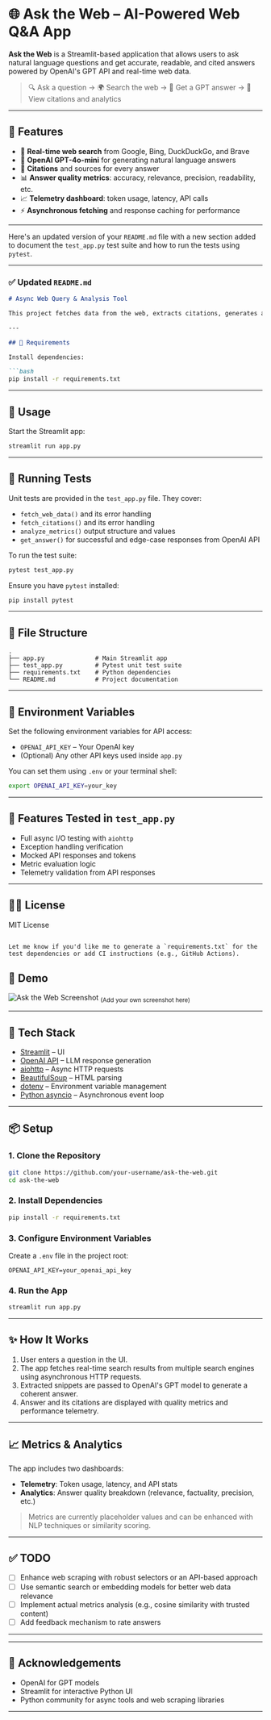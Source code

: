 # 🌐 Ask the Web – AI-Powered Web Q\&A App

**Ask the Web** is a Streamlit-based application that allows users to ask natural language questions and get accurate, readable, and cited answers powered by OpenAI's GPT API and real-time web data.

> 🔍 Ask a question → 🌍 Search the web → 🤖 Get a GPT answer → 📎 View citations and analytics

---

## 🚀 Features

* 🔗 **Real-time web search** from Google, Bing, DuckDuckGo, and Brave
* 🤖 **OpenAI GPT-4o-mini** for generating natural language answers
* 🧠 **Citations** and sources for every answer
* 📊 **Answer quality metrics**: accuracy, relevance, precision, readability, etc.
* 📈 **Telemetry dashboard**: token usage, latency, API calls
* ⚡️ **Asynchronous fetching** and response caching for performance

---

Here's an updated version of your `README.md` file with a new section added to document the `test_app.py` test suite and how to run the tests using `pytest`.

---

### ✅ Updated `README.md`

````markdown
# Async Web Query & Analysis Tool

This project fetches data from the web, extracts citations, generates answers using OpenAI, analyzes metrics like relevance and factuality, and displays the results using Streamlit.

---

## 🧰 Requirements

Install dependencies:

```bash
pip install -r requirements.txt
````

---

## 🚀 Usage

Start the Streamlit app:

```bash
streamlit run app.py
```

---

## 🧪 Running Tests

Unit tests are provided in the `test_app.py` file. They cover:

* `fetch_web_data()` and its error handling
* `fetch_citations()` and its error handling
* `analyze_metrics()` output structure and values
* `get_answer()` for successful and edge-case responses from OpenAI API

To run the test suite:

```bash
pytest test_app.py
```

Ensure you have `pytest` installed:

```bash
pip install pytest
```

---

## 📁 File Structure

```text
.
├── app.py              # Main Streamlit app
├── test_app.py         # Pytest unit test suite
├── requirements.txt    # Python dependencies
└── README.md           # Project documentation
```

---

## 🔐 Environment Variables

Set the following environment variables for API access:

* `OPENAI_API_KEY` – Your OpenAI key
* (Optional) Any other API keys used inside `app.py`

You can set them using `.env` or your terminal shell:

```bash
export OPENAI_API_KEY=your_key
```

---

## 🧠 Features Tested in `test_app.py`

* Full async I/O testing with `aiohttp`
* Exception handling verification
* Mocked API responses and tokens
* Metric evaluation logic
* Telemetry validation from API responses

---

## 👩‍🔬 License

MIT License

```

Let me know if you'd like me to generate a `requirements.txt` for the test dependencies or add CI instructions (e.g., GitHub Actions).
```


## 📸 Demo

![Ask the Web Screenshot](screenshot.png) <sub>(Add your own screenshot here)</sub>

---

## 🧰 Tech Stack

* [Streamlit](https://streamlit.io/) – UI
* [OpenAI API](https://openai.com/) – LLM response generation
* [aiohttp](https://docs.aiohttp.org/) – Async HTTP requests
* [BeautifulSoup](https://www.crummy.com/software/BeautifulSoup/) – HTML parsing
* [dotenv](https://pypi.org/project/python-dotenv/) – Environment variable management
* [Python asyncio](https://docs.python.org/3/library/asyncio.html) – Asynchronous event loop

---

## 📦 Setup

### 1. Clone the Repository

```bash
git clone https://github.com/your-username/ask-the-web.git
cd ask-the-web
```

### 2. Install Dependencies

```bash
pip install -r requirements.txt
```

### 3. Configure Environment Variables

Create a `.env` file in the project root:

```env
OPENAI_API_KEY=your_openai_api_key
```

### 4. Run the App

```bash
streamlit run app.py
```

---

## ✨ How It Works

1. User enters a question in the UI.
2. The app fetches real-time search results from multiple search engines using asynchronous HTTP requests.
3. Extracted snippets are passed to OpenAI's GPT model to generate a coherent answer.
4. Answer and its citations are displayed with quality metrics and performance telemetry.

---

## 📈 Metrics & Analytics

The app includes two dashboards:

* **Telemetry**: Token usage, latency, and API stats
* **Analytics**: Answer quality breakdown (relevance, factuality, precision, etc.)

> Metrics are currently placeholder values and can be enhanced with NLP techniques or similarity scoring.

---

## ✅ TODO

* [ ] Enhance web scraping with robust selectors or an API-based approach
* [ ] Use semantic search or embedding models for better web data relevance
* [ ] Implement actual metrics analysis (e.g., cosine similarity with trusted content)
* [ ] Add feedback mechanism to rate answers

---


---

## 🙌 Acknowledgements

* OpenAI for GPT models
* Streamlit for interactive Python UI
* Python community for async tools and web scraping libraries

---



